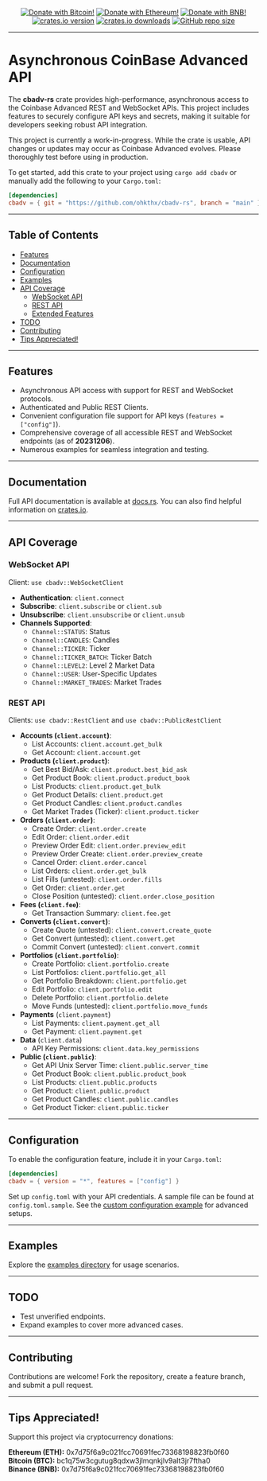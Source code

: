 <p align="center">
    <a href="https://github.com/Ohkthx/cbadv-rs#tips-appreciated" title="Donate with Bitcoin!">
        <img src="https://img.shields.io/badge/donate-black?style=for-the-badge&logo=bitcoin&logoColor=f38ba8&label=BITCOIN&labelColor=11111b&color=f38ba8"
            alt="Donate with Bitcoin!"></a>
    <a href="https://github.com/Ohkthx/cbadv-rs#tips-appreciated" title="Donate with Ethereum!">
        <img src="https://img.shields.io/badge/donate-black?style=for-the-badge&logo=ethereum&logoColor=fab387&label=ETHEREUM&labelColor=11111b&color=fab387"
            alt="Donate with Ethereum!"></a>
    <a href="https://github.com/Ohkthx/cbadv-rs#tips-appreciated" title="Donate with BNB (Binance)!">
        <img src="https://img.shields.io/badge/donate-black?style=for-the-badge&logo=binance&logoColor=f9e2af&label=BINANCE&labelColor=11111b&color=f9e2af"
            alt="Donate with BNB!"></a>
<br>
    <a href="https://crates.io/crates/cbadv" title="crates.io version.">
        <img src="https://img.shields.io/crates/v/cbadv?style=for-the-badge&logoColor=89b4fa&labelColor=11111b&color=89b4fa"
            alt="crates.io version"></a>
    <a href="https://crates.io/crates/cbadv" title="crates.io download counter.">
        <img src="https://img.shields.io/crates/d/cbadv?style=for-the-badge&logoColor=89dceb&labelColor=11111b&color=89dceb"
            alt="crates.io downloads"></a>
    <a href="https://github.com/ohkthx/cbadv-rs" title="Size of the repo!">
        <img src="https://img.shields.io/github/repo-size/Ohkthx/cbadv-rs?style=for-the-badge&logoColor=a6e3a1&labelColor=11111b&color=a6e3a1"
            alt="GitHub repo size"></a>
</p>

---

# Asynchronous CoinBase Advanced API

The **cbadv-rs** crate provides high-performance, asynchronous access to the Coinbase Advanced REST and WebSocket APIs. This project includes features to securely configure API keys and secrets, making it suitable for developers seeking robust API integration.

This project is currently a work-in-progress. While the crate is usable, API changes or updates may occur as Coinbase Advanced evolves. Please thoroughly test before using in production.

To get started, add this crate to your project using `cargo add cbadv` or manually add the following to your `Cargo.toml`:

```toml
[dependencies]
cbadv = { git = "https://github.com/ohkthx/cbadv-rs", branch = "main" }
```

---

## Table of Contents

- [Features](#features)
- [Documentation](#documentation)
- [Configuration](#configuration)
- [Examples](#examples)
- [API Coverage](#api-coverage)
  - [WebSocket API](#websocket-api)
  - [REST API](#rest-api)
  - [Extended Features](#extended-features)
- [TODO](#todo)
- [Contributing](#contributing)
- [Tips Appreciated!](#tips-appreciated)

---

## Features

- Asynchronous API access with support for REST and WebSocket protocols.
- Authenticated and Public REST Clients.
- Convenient configuration file support for API keys (`features = ["config"]`).
- Comprehensive coverage of all accessible REST and WebSocket endpoints (as of **20231206**).
- Numerous examples for seamless integration and testing.

---

## Documentation

Full API documentation is available at [docs.rs](https://docs.rs/cbadv/latest/cbadv/). You can also find helpful information on [crates.io](https://crates.io/crates/cbadv).

---

## API Coverage

### WebSocket API

Client: `use cbadv::WebSocketClient`

- **Authentication**: `client.connect`
- **Subscribe**: `client.subscribe` or `client.sub`
- **Unsubscribe**: `client.unsubscribe` or `client.unsub`
- **Channels Supported**:
  - `Channel::STATUS`: Status
  - `Channel::CANDLES`: Candles
  - `Channel::TICKER`: Ticker
  - `Channel::TICKER_BATCH`: Ticker Batch
  - `Channel::LEVEL2`: Level 2 Market Data
  - `Channel::USER`: User-Specific Updates
  - `Channel::MARKET_TRADES`: Market Trades

### REST API

Clients: `use cbadv::RestClient` and `use cbadv::PublicRestClient`

- **Accounts (`client.account`)**:
  - List Accounts: `client.account.get_bulk`
  - Get Account: `client.account.get`
- **Products (`client.product`)**:
  - Get Best Bid/Ask: `client.product.best_bid_ask`
  - Get Product Book: `client.product.product_book`
  - List Products: `client.product.get_bulk`
  - Get Product Details: `client.product.get`
  - Get Product Candles: `client.product.candles`
  - Get Market Trades (Ticker): `client.product.ticker`
- **Orders (`client.order`)**:
  - Create Order: `client.order.create`
  - Edit Order: `client.order.edit`
  - Preview Order Edit: `client.order.preview_edit`
  - Preview Order Create: `client.order.preview_create`
  - Cancel Order: `client.order.cancel`
  - List Orders: `client.order.get_bulk`
  - List Fills (untested): `client.order.fills`
  - Get Order: `client.order.get`
  - Close Position (untested): `client.order.close_position`
- **Fees (`client.fee`)**:
  - Get Transaction Summary: `client.fee.get`
- **Converts (`client.convert`)**:
  - Create Quote (untested): `client.convert.create_quote`
  - Get Convert (untested): `client.convert.get`
  - Commit Convert (untested): `client.convert.commit`
- **Portfolios (`client.portfolio`)**:
  - Create Portfolio: `client.portfolio.create`
  - List Portfolios: `client.portfolio.get_all`
  - Get Portfolio Breakdown: `client.portfolio.get`
  - Edit Portfolio: `client.portfolio.edit`
  - Delete Portfolio: `client.portfolio.delete`
  - Move Funds (untested): `client.portfolio.move_funds`
- **Payments** (`client.payment`)
  - List Payments: `client.payment.get_all`
  - Get Payment: `client.payment.get`
- **Data** (`client.data`)
  - API Key Permissions: `client.data.key_permissions`
- **Public (`client.public`)**:
  - Get API Unix Server Time: `client.public.server_time`
  - Get Product Book: `client.public.product_book`
  - List Products: `client.public.products`
  - Get Product: `client.public.product`
  - Get Product Candles: `client.public.candles`
  - Get Product Ticker: `client.public.ticker`

---

## Configuration

To enable the configuration feature, include it in your `Cargo.toml`:

```toml
[dependencies]
cbadv = { version = "*", features = ["config"] }
```

Set up `config.toml` with your API credentials. A sample file can be found at `config.toml.sample`. See the [custom configuration example](https://github.com/Ohkthx/cbadv-rs/tree/main/examples/custom_config.rs) for advanced setups.

---

## Examples

Explore the [examples directory](https://github.com/Ohkthx/cbadv-rs/tree/main/examples/) for usage scenarios.

---

## TODO

- Test unverified endpoints.
- Expand examples to cover more advanced cases.

---

## Contributing

Contributions are welcome! Fork the repository, create a feature branch, and submit a pull request.

---

## Tips Appreciated!

Support this project via cryptocurrency donations:

**Ethereum (ETH):** 0x7d75f6a9c021fcc70691fec73368198823fb0f60  
**Bitcoin (BTC):** bc1q75w3cgutug8qdxw3jlmqnkjlv9alt3jr7ftha0  
**Binance (BNB):** 0x7d75f6a9c021fcc70691fec73368198823fb0f60
